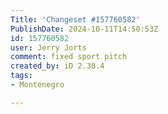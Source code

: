 ```yaml
---
Title: 'Changeset #157760582'
PublishDate: 2024-10-11T14:50:53Z
id: 157760582
user: Jerry Jorts
comment: fixed sport pitch
created_by: iD 2.30.4
tags:
- Montenegro

---
```

